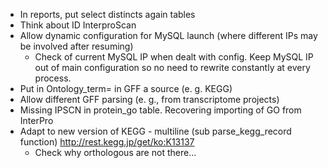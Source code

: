 * In reports, put select distincts again tables
* Think about ID InterproScan
* Allow dynamic configuration for MySQL launch (where different IPs may be involved after resuming)
	* Check of current MySQL IP when dealt with config. Keep MySQL IP out of main configuration so no need to rewrite constantly at every process.
* Put in Ontology_term= in GFF a source (e. g. KEGG)
* Allow different GFF parsing (e. g., from transcriptome projects)
* Missing IPSCN in protein_go table. Recovering importing of GO from InterPro 
* Adapt to new version of KEGG - multiline (sub parse_kegg_record function) http://rest.kegg.jp/get/ko:K13137
	* Check why orthologous are not there...
